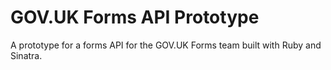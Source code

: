 # GOV.UK Forms API Prototype

A prototype for a forms API for the GOV.UK Forms team built with Ruby and Sinatra.
